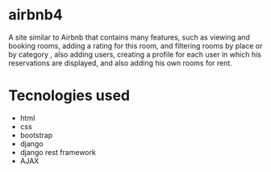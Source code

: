 # airbnb4 
 A site similar to Airbnb that contains many features, such as viewing and booking rooms, 
adding a rating for this room, and filtering rooms by place or by category , also adding users, 
creating a profile for each user in which his reservations are displayed, and also adding his 
own rooms for rent.

# Tecnologies used
* html
* css
* bootstrap
* django
* django rest framework
* AJAX
